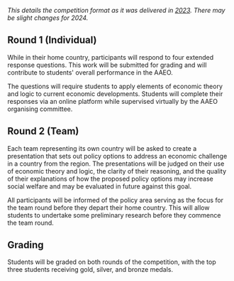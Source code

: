*This details the competition format as it was delivered in [2023](competition/2023). There may be slight changes for 2024.*

## Round 1 (Individual)

While in their home country, participants will respond to four extended response questions. This work will be submitted for grading and will contribute to students' overall performance in the AAEO.

The questions will require students to apply elements of economic theory and logic to current economic developments. Students will complete their responses via an online platform while supervised virtually by the AAEO organising committee.

## Round 2 (Team)

Each team representing its own country will be asked to create a presentation that sets out policy options to address an economic challenge in a country from the region. The presentations will be judged on their use of economic theory and logic, the clarity of their reasoning, and the quality of their explanations of how the proposed policy options may increase social welfare and may be evaluated in future against this goal.

All participants will be informed of the policy area serving as the focus for the team round before they depart their home country. This will allow students to undertake some preliminary research before they commence the team round.

## Grading

Students will be graded on both rounds of the competition, with the top three students receiving gold, silver, and bronze medals.

